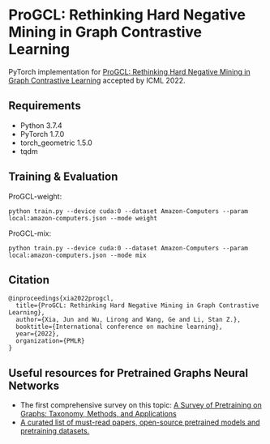 # ProGCL: Rethinking Hard Negative Mining in Graph Contrastive Learning
PyTorch implementation for [ProGCL: Rethinking Hard Negative Mining in Graph Contrastive Learning](https://arxiv.org/abs/2110.02027) accepted by ICML 2022.
## Requirements
* Python 3.7.4
* PyTorch 1.7.0
* torch_geometric 1.5.0
* tqdm
## Training & Evaluation
ProGCL-weight:
```
python train.py --device cuda:0 --dataset Amazon-Computers --param local:amazon-computers.json --mode weight
```
ProGCL-mix:
```
python train.py --device cuda:0 --dataset Amazon-Computers --param local:amazon-computers.json --mode mix
```
## Citation
```
@inproceedings{xia2022progcl,
  title={ProGCL: Rethinking Hard Negative Mining in Graph Contrastive Learning},
  author={Xia, Jun and Wu, Lirong and Wang, Ge and Li, Stan Z.},
  booktitle={International conference on machine learning},
  year={2022},
  organization={PMLR}
}
```
## Useful resources for Pretrained Graphs Neural Networks
* The first comprehensive survey on this topic: [A Survey of Pretraining on Graphs: Taxonomy, Methods, and Applications](https://arxiv.org/abs/2202.07893v1)
* [A curated list of must-read papers, open-source pretrained models and pretraining datasets.](https://github.com/junxia97/awesome-pretrain-on-graphs)

